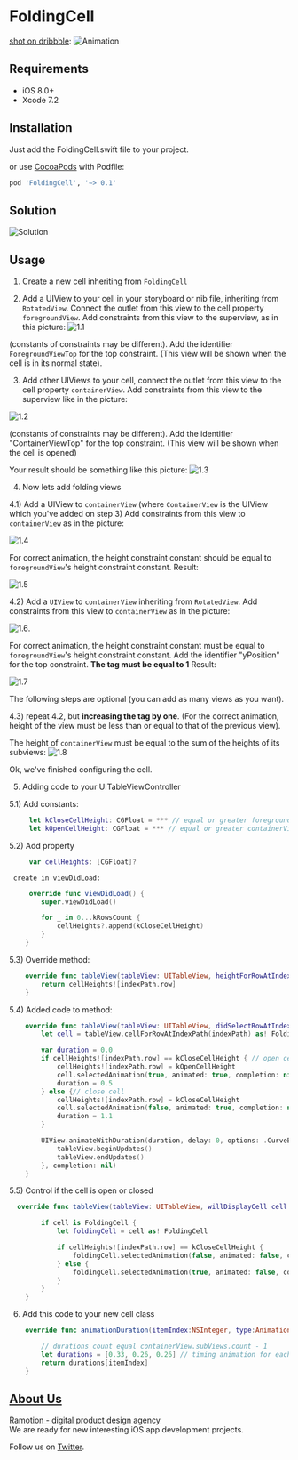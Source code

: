 # FoldingCell

[shot on dribbble](https://dribbble.com/shots/2121350-Delivery-Card):
![Animation](Screenshots/folding-cell.gif)

## Requirements

- iOS 8.0+
- Xcode 7.2

## Installation

Just add the FoldingCell.swift file to your project.

or use [CocoaPods](https://cocoapods.org) with Podfile:
``` ruby
pod 'FoldingCell', '~> 0.1'
```
    

## Solution
![Solution](/Tutorial-resources/Solution.png)
## Usage

1) Create a new cell inheriting from `FoldingCell`

2) Add a UIView to your cell in your storyboard or nib file, inheriting from `RotatedView`.
Connect the outlet from this view to the cell property `foregroundView`.
Add constraints from this view to the superview, as in this picture: 
![1.1](/Tutorial-resources/1.1.png)

(constants of constraints may be different). Add the identifier `ForegroundViewTop`
for the top constraint. (This view will be shown when the cell is in its normal state).

3) Add other UIViews to your cell, connect the outlet from this view to the cell
property `containerView`. Add constraints from this view to the superview like in the picture:

![1.2](/Tutorial-resources/1.2.png)

(constants of constraints may be different). Add the identifier "ContainerViewTop" for the top constraint.
(This view will be shown when the cell is opened)

Your result should be something like this picture:
![1.3](/Tutorial-resources/1.3.png)

4) Now lets add folding views

4.1) Add a UIView to `containerView` (where `ContainerView` is the UIView which you've added on step 3)
Add constraints from this view to `containerView` as in the picture:

![1.4](/Tutorial-resources/1.4.png)

For correct animation, the height constraint constant should be equal to `foregroundView`'s height constraint constant.
Result: 

![1.5](/Tutorial-resources/1.5.png)

4.2) Add a `UIView` to `containerView` inheriting from `RotatedView`. Add constraints from
this view to `containerView` as in the picture:

![1.6](/Tutorial-resources/1.6.png).

For correct animation, the height constraint constant must be equal to `foregroundView`'s height constraint constant.
Add the identifier "yPosition" for the top constraint. **The tag must be equal to 1**
Result: 

![1.7](/Tutorial-resources/1.7.png)

The following steps are optional (you can add as many views as you want).

4.3) repeat 4.2, but **increasing the tag by one**. (For the correct animation, height of the view
must be less than or equal to that of the previous view).

The height of `containerView` must be equal to the sum of the heights of its subviews:
![1.8](/Tutorial-resources/1.8.png)

Ok, we've finished configuring the cell.

5) Adding code to your UITableViewController

5.1) Add constants:
``` swift
     let kCloseCellHeight: CGFloat = *** // equal or greater foregroundView height
     let kOpenCellHeight: CGFloat = *** // equal or greater containerView height
```
5.2) Add property

``` swift
     var cellHeights: [CGFloat]?
```

     create in viewDidLoad:
``` swift
     override func viewDidLoad() {
        super.viewDidLoad()

        for _ in 0...kRowsCount {
            cellHeights?.append(kCloseCellHeight)
        }
    }
```

5.3) Override method:
``` swift
    override func tableView(tableView: UITableView, heightForRowAtIndexPath indexPath: NSIndexPath) -> CGFloat {
        return cellHeights![indexPath.row]
    }
```

5.4) Added code to method:
``` swift
    override func tableView(tableView: UITableView, didSelectRowAtIndexPath indexPath: NSIndexPath) {
        let cell = tableView.cellForRowAtIndexPath(indexPath) as! FoldingCell

        var duration = 0.0
        if cellHeights![indexPath.row] == kCloseCellHeight { // open cell
            cellHeights![indexPath.row] = kOpenCellHeight
            cell.selectedAnimation(true, animated: true, completion: nil)
            duration = 0.5
        } else {// close cell
            cellHeights![indexPath.row] = kCloseCellHeight
            cell.selectedAnimation(false, animated: true, completion: nil)
            duration = 1.1
        }

        UIView.animateWithDuration(duration, delay: 0, options: .CurveEaseOut, animations: { () -> Void in
            tableView.beginUpdates()
            tableView.endUpdates()
        }, completion: nil)
    }
```
5.5) Control if the cell is open or closed
``` swift
  override func tableView(tableView: UITableView, willDisplayCell cell: UITableViewCell, forRowAtIndexPath indexPath: NSIndexPath) {

        if cell is FoldingCell {
            let foldingCell = cell as! FoldingCell

            if cellHeights![indexPath.row] == kCloseCellHeight {
                foldingCell.selectedAnimation(false, animated: false, completion:nil)
            } else {
                foldingCell.selectedAnimation(true, animated: false, completion: nil)
            }
        }
    }
``` 

6) Add this code to your new cell class
``` swift
    override func animationDuration(itemIndex:NSInteger, type:AnimationType)-> NSTimeInterval {

        // durations count equal containerView.subViews.count - 1
        let durations = [0.33, 0.26, 0.26] // timing animation for each view
        return durations[itemIndex]
    }
```

## [About Us](http://ramotion.com?utm_source=gthb&utm_medium=special&utm_campaign=folding-cell)

[Ramotion - digital product design agency](http://ramotion.com?utm_source=gthb&utm_medium=special&utm_campaign=folding-cell)  
We are ready for new interesting iOS app development projects.

Follow us on [Twitter](http://twitter.com/ramotion).

